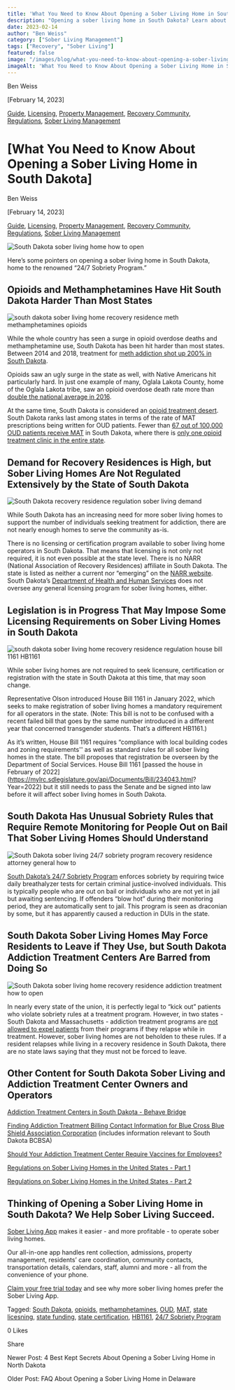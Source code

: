 ```yaml
---
title: 'What You Need to Know About Opening a Sober Living Home in South Dakota'
description: "Opening a sober living home in South Dakota? Learn about high demand, current regulations, potential laws & unique 24/7 Sobriety Program."
date: 2023-02-14
author: "Ben Weiss"
category: ["Sober Living Management"]
tags: ["Recovery", "Sober Living"]
featured: false
image: "/images/blog/what-you-need-to-know-about-opening-a-sober-living-home-in-south-dakota/Screen_Shot_2023-02-08_at_7.16.42_PM.png"
imageAlt: 'What You Need to Know About Opening a Sober Living Home in South Dakota'
---
```


Ben Weiss

[February 14, 2023]

[Guide](/sober-living-app-blog/category/Guide), [Licensing](/sober-living-app-blog/category/Licensing), [Property Management](/sober-living-app-blog/category/Property+Management), [Recovery Community](/sober-living-app-blog/category/Recovery+Community), [Regulations](/sober-living-app-blog/category/Regulations), [Sober Living Management](/sober-living-app-blog/category/Sober+Living+Management)

#  [What You Need to Know About Opening a Sober Living Home in South Dakota]

Ben Weiss

[February 14, 2023]

[Guide](/sober-living-app-blog/category/Guide), [Licensing](/sober-living-app-blog/category/Licensing), [Property Management](/sober-living-app-blog/category/Property+Management), [Recovery Community](/sober-living-app-blog/category/Recovery+Community), [Regulations](/sober-living-app-blog/category/Regulations), [Sober Living Management](/sober-living-app-blog/category/Sober+Living+Management)

![South Dakota sober living home how to open](/images/blog/what-you-need-to-know-about-opening-a-sober-living-home-in-south-dakota/Screen_Shot_2023-02-08_at_7.17.11_PM.png)

Here’s some pointers on opening a sober living home in South Dakota, home to the renowned “24/7 Sobriety Program.”

## Opioids and Methamphetamines Have Hit South Dakota Harder Than Most States 

![south dakota sober living home recovery residence meth methamphetamines opioids](/images/blog/what-you-need-to-know-about-opening-a-sober-living-home-in-south-dakota/Screen_Shot_2023-02-08_at_6.24.07_PM.png)

While the whole country has seen a surge in opioid overdose deaths and methamphetamine use, South Dakota has been hit harder than most states. Between 2014 and 2018, treatment for [meth addiction shot up 200% in South Dakota](https://www.nytimes.com/2019/11/18/us/south-dakota-meth.html). 

Opioids saw an ugly surge in the state as well, with Native Americans hit particularly hard. In just one example of many, Oglala Lakota County, home of the Oglala Lakota tribe, saw an opioid overdose death rate more than [double the national average in 2016](https://www.nytimes.com/2022/02/01/health/opioids-native-american-tribes.html). 

At the same time, South Dakota is considered an [opioid treatment desert](https://www.medscape.com/viewarticle/978950). South Dakota ranks last among states in terms of the rate of MAT prescriptions being written for OUD patients. Fewer than [67 out of 100,000 OUD patients receive MAT](https://nyulangone.org/news/almost-90-percent-people-opioid-use-disorder-not-receiving-lifesaving-medication) in South Dakota, where there is [only one opioid treatment clinic in the entire state](https://www.pewtrusts.org/en/research-and-analysis/articles/2022/08/29/methadone-saves-lives-so-why-dont-more-patients-with-opioid-use-disorder-take-it).

## Demand for Recovery Residences is High, but Sober Living Homes Are Not Regulated Extensively by the State of South Dakota 

![South Dakota recovery residence regulation sober living demand](/images/blog/what-you-need-to-know-about-opening-a-sober-living-home-in-south-dakota/Screen_Shot_2023-02-08_at_7.13.24_PM.png)

While South Dakota has an increasing need for more sober living homes to support the number of individuals seeking treatment for addiction, there are not nearly enough homes to serve the community as-is. 

There is no licensing or certification program available to sober living home operators in South Dakota. That means that licensing is not only not required, it is not even possible at the state level. There is no NARR (National Association of Recovery Residences) affiliate in South Dakota. The state is listed as neither a current nor “emerging” on the [NARR website](https://narronline.org/). South Dakota’s [Department of Health and Human Services](https://www.hhs.nd.gov/behavioral-health) does not oversee any general licensing program for sober living homes, either. 

## Legislation is in Progress That May Impose Some Licensing Requirements on Sober Living Homes in South Dakota 

![south dakota sober living home recovery residence regulation house bill 1161 HB1161](/images/blog/what-you-need-to-know-about-opening-a-sober-living-home-in-south-dakota/Screen_Shot_2023-02-08_at_6.15.54_PM.png)

While sober living homes are not required to seek licensure, certification or registration with the state in South Dakota at this time, that may soon change. 

Representative Olson introduced House Bill 1161 in January 2022, which seeks to make registration of sober living homes a mandatory requirement for all operators in the state. (Note: This bill is not to be confused with a recent failed bill that goes by the same number introduced in a different year that concerned transgender students. That’s a different HB1161.) 

As it’s written, House Bill 1161 requires “compliance with local building codes and zoning requirements'' as well as standard rules for all sober living homes in the state. The bill proposes that registration be overseen by the Department of Social Services. House Bill 1161 [passed the house in February of 2022](https://mylrc.sdlegislature.gov/api/Documents/Bill/234043.html? Year=2022) but it still needs to pass the Senate and be signed into law before it will affect sober living homes in South Dakota. 

## South Dakota Has Unusual Sobriety Rules that Require Remote Monitoring for People Out on Bail That Sober Living Homes Should Understand

![South Dakota sober living 24/7 sobriety program recovery residence attorney general how to](/images/blog/what-you-need-to-know-about-opening-a-sober-living-home-in-south-dakota/Screen_Shot_2023-02-08_at_7.14.38_PM.png)

[South Dakota’s 24/7 Sobriety Program](https://www.sdnewswatch.org/stories/south-dakotas-24-7-sobriety-experiment-could-roll-out-nationwide/) enforces sobriety by requiring twice daily breathalyzer tests for certain criminal justice-involved individuals. This is typically people who are out on bail or individuals who are not yet in jail but awaiting sentencing. If offenders “blow hot” during their monitoring period, they are automatically sent to jail. This program is seen as draconian by some, but it has apparently caused a reduction in DUIs in the state. 

## South Dakota Sober Living Homes May Force Residents to Leave if They Use, but South Dakota Addiction Treatment Centers Are Barred from Doing So

![South Dakota sober living home recovery residence addiction treatment how to open](/images/blog/what-you-need-to-know-about-opening-a-sober-living-home-in-south-dakota/Screen_Shot_2023-02-08_at_7.16.42_PM.png)

In nearly every state of the union, it is perfectly legal to “kick out” patients who violate sobriety rules at a treatment program. However, in two states - South Dakota and Massachusetts - addiction treatment programs are [not allowed to expel patients](https://www.wfyi.org/news/articles/most-people-who-need-addiction-treatment-dont-get-it-yet-many-state-laws-limit-access) from their programs if they relapse while in treatment. However, sober living homes are not beholden to these rules. If a resident relapses while living in a recovery residence in South Dakota, there are no state laws saying that they must not be forced to leave. 

## Other Content for South Dakota Sober Living and Addiction Treatment Center Owners and Operators

[Addiction Treatment Centers in South Dakota - Behave Bridge ](https://bridge.behavehealth.com/rehabs/south-dakota)

[Finding Addiction Treatment Billing Contact Information for Blue Cross Blue Shield Association Corporation](https://behavehealth.com/blog/2022/5/4/finding-addiction-treatment-billing-contact-information-for-blue-cross-blue-shield-association-corporation) (includes information relevant to South Dakota BCBSA)

[Should Your Addiction Treatment Center Require Vaccines for Employees?](https://behavehealth.com/blog/2021/9/7/should-your-addiction-treatment-center-require-vaccines-for-employees)

[Regulations on Sober Living Homes in the United States - Part 1 ](/2021/8/3/understanding-national-regulations-on-sober-living-homes-in-the-united-states-part-1)

[Regulations on Sober Living Homes in the United States - Part 2](/2021/8/17/understanding-national-regulations-on-sober-living-homes-in-the-united-states-part-2)

## Thinking of Opening a Sober Living Home in South Dakota? We Help Sober Living Succeed. 

[Sober Living App](/) makes it easier - and more profitable - to operate sober living homes. 

Our all-in-one app handles rent collection, admissions, property management, residents’ care coordination, community contacts, transportation details, calendars, staff, alumni and more - all from the convenience of your phone. 

[Claim your free trial today](https://behavehealth.com/get-started) and see why more sober living homes prefer the Sober Living App.

Tagged: [South Dakota](/sober-living-app-blog/tag/South+Dakota), [opioids](/sober-living-app-blog/tag/opioids), [methamphetamines](/sober-living-app-blog/tag/methamphetamines), [OUD](/sober-living-app-blog/tag/OUD), [MAT](/sober-living-app-blog/tag/MAT), [state licesning](/sober-living-app-blog/tag/state+licesning), [state funding](/sober-living-app-blog/tag/state+funding), [state certification](/sober-living-app-blog/tag/state+certification), [HB1161](/sober-living-app-blog/tag/HB1161), [24/7 Sobriety Program](/sober-living-app-blog/tag/24%EA%A4%B77+Sobriety+Program)

0 Likes

Share

Newer Post: 4 Best Kept Secrets About Opening a Sober Living Home in North Dakota

Older Post: FAQ About Opening a Sober Living Home in Delaware